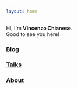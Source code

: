```yaml
---
layout: home
---
```


Hi, I'm **Vincenzo Chianese**.<br>
Good to see you here!

<nav>
  <h3><a href="/posts/">Blog</a></h3>
</nav>

<nav>
  <h3><a href="/talks/">Talks</a></h3>
</nav>

<nav>
  <h3><a href="/about/">About</a></h3>
</nav>
